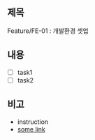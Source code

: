 ## 제목
Feature/FE-01 : 개발환경 셋업

## 내용
- [ ] task1
- [ ] task2

## 비고
- instruction
- [some link](url)